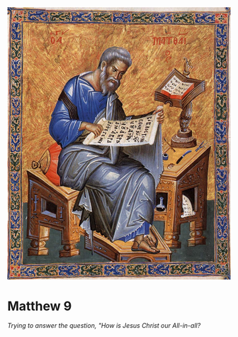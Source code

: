 <img class="intro-right" src="../images/art-matthew.jpg">

# Matthew 9

*Trying to answer the question, "How is Jesus Christ our All-in-all?*
